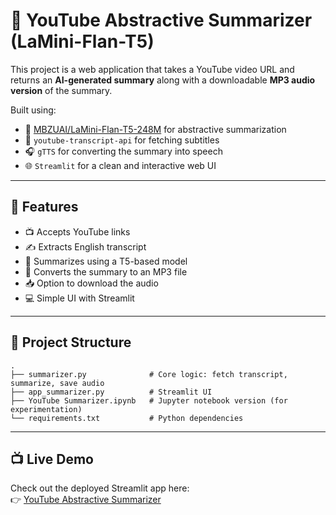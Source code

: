 # 🧠 YouTube Abstractive Summarizer (LaMini-Flan-T5)

This project is a web application that takes a YouTube video URL and returns an **AI-generated summary** along with a downloadable **MP3 audio version** of the summary.

Built using:
- 🤖 [MBZUAI/LaMini-Flan-T5-248M](https://huggingface.co/MBZUAI/LaMini-Flan-T5-248M) for abstractive summarization
- 📜 `youtube-transcript-api` for fetching subtitles
- 🎧 `gTTS` for converting the summary into speech
- 🌐 `Streamlit` for a clean and interactive web UI

---

## 🚀 Features

- 📺 Accepts YouTube links
- ✍️ Extracts English transcript
- 🧠 Summarizes using a T5-based model
- 🎵 Converts the summary to an MP3 file
- 📥 Option to download the audio
- 💻 Simple UI with Streamlit

---

## 📁 Project Structure

```
.
├── summarizer.py              # Core logic: fetch transcript, summarize, save audio
├── app_summarizer.py          # Streamlit UI
├── YouTube Summarizer.ipynb   # Jupyter notebook version (for experimentation)
└── requirements.txt           # Python dependencies
```


---

## 📺 Live Demo

Check out the deployed Streamlit app here:  
👉 [YouTube Abstractive Summarizer]([https://<your-streamlit-app-link>](https://youtube-abstractive-summarizer-5e46mfhrcuhfwekdyyehxv.streamlit.app/))



